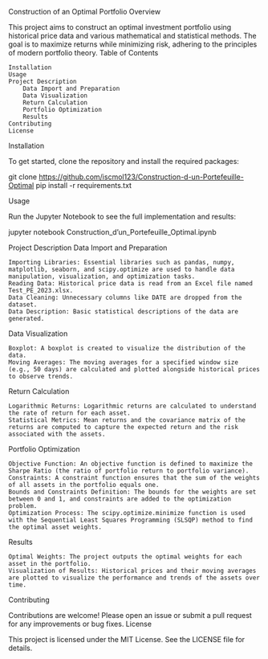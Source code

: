 Construction of an Optimal Portfolio
Overview

This project aims to construct an optimal investment portfolio using historical price data and various mathematical and statistical methods. The goal is to maximize returns while minimizing risk, adhering to the principles of modern portfolio theory.
Table of Contents

    Installation
    Usage
    Project Description
        Data Import and Preparation
        Data Visualization
        Return Calculation
        Portfolio Optimization
        Results
    Contributing
    License

Installation

To get started, clone the repository and install the required packages:



 git clone https://github.com/iscmol123/Construction-d-un-Portefeuille-Optimal
 pip install -r requirements.txt

Usage

Run the Jupyter Notebook to see the full implementation and results:

jupyter notebook Construction_d’un_Portefeuille_Optimal.ipynb

Project Description
Data Import and Preparation

    Importing Libraries: Essential libraries such as pandas, numpy, matplotlib, seaborn, and scipy.optimize are used to handle data manipulation, visualization, and optimization tasks.
    Reading Data: Historical price data is read from an Excel file named Test_PE_2023.xlsx.
    Data Cleaning: Unnecessary columns like DATE are dropped from the dataset.
    Data Description: Basic statistical descriptions of the data are generated.

Data Visualization

    Boxplot: A boxplot is created to visualize the distribution of the data.
    Moving Averages: The moving averages for a specified window size (e.g., 50 days) are calculated and plotted alongside historical prices to observe trends.

Return Calculation

    Logarithmic Returns: Logarithmic returns are calculated to understand the rate of return for each asset.
    Statistical Metrics: Mean returns and the covariance matrix of the returns are computed to capture the expected return and the risk associated with the assets.

Portfolio Optimization

    Objective Function: An objective function is defined to maximize the Sharpe Ratio (the ratio of portfolio return to portfolio variance).
    Constraints: A constraint function ensures that the sum of the weights of all assets in the portfolio equals one.
    Bounds and Constraints Definition: The bounds for the weights are set between 0 and 1, and constraints are added to the optimization problem.
    Optimization Process: The scipy.optimize.minimize function is used with the Sequential Least Squares Programming (SLSQP) method to find the optimal asset weights.

Results

    Optimal Weights: The project outputs the optimal weights for each asset in the portfolio.
    Visualization of Results: Historical prices and their moving averages are plotted to visualize the performance and trends of the assets over time.

Contributing

Contributions are welcome! Please open an issue or submit a pull request for any improvements or bug fixes.
License

This project is licensed under the MIT License. See the LICENSE file for details.
